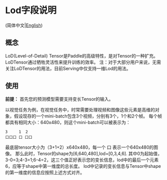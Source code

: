 # Lod字段说明

(简体中文|[English](LOD.md))

## 概念

LoD(Level-of-Detail) Tensor是Paddle的高级特性，是对Tensor的一种扩充。LoDTensor通过牺牲灵活性来提升训练的效率。
注：对于大部分用户来说，无需关注LoDTensor的用法，目前Serving中仅支持一维Lod的用法。

## 使用

**前提：** 首先您的预测模型需要支持变长Tensor的输入。


以视觉任务为例，在视觉任务中，时常需要处理视频和图像这些元素是高维的对象，假设现存的一个mini-batch包含3个视频，分别有3个，1个和2个帧。
每个帧都具有相同大小：640x480，则这个mini-batch可以被表示为：
```
3     1  2
口口口 口 口口
```
最底层tensor大小为（3+1+2）x640x480，每一个 口 表示一个640x480的图像。
那么此时，Tensor的shape为[6,640,480],lod=[0,3,4,6].
其中0为起始值，3-0=3;4-3=1;6-4=2，这三个值正好表示您的变长信息，lod中的最后一个元素6，应等于shape中第一维度的总长度。
lod中记录的变长信息与Tensor中shape的第一维度的信息应按照上述方式对齐。
